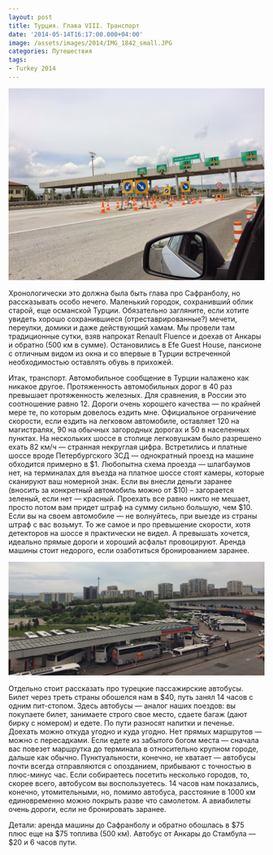 ```yaml
---
layout: post
title: Турция. Глава VIII. Транспорт
date: '2014-05-14T16:17:00.000+04:00'
image: /assets/images/2014/IMG_1842_small.JPG
categories: Путешествия
tags:
- Turkey 2014
---
```


![](/assets/images/2014/IMG_1842.JPG)

Хронологически это должна была быть глава про Сафранболу, но рассказывать особо нечего. Маленький городок, сохранивший облик старой, еще османской Турции. Обязательно загляните, если хотите увидеть хорошо сохранившиеся (отреставрированные?) мечети, переулки, домики и даже действующий хамам. Мы провели там традиционные сутки, взяв напрокат Renault Fluence и доехав от Анкары и обратно (500 км в сумме). Остановились в Efe Guest House, пансионе с отличным видом из окна и со впервые в Турции встреченной необходимостью оставлять обувь в прихожей.

Итак, транспорт. Автомобильное сообщение в Турции налажено как никакое другое. Протяженность автомобильных дорог в 40 раз превышает протяженность железных. Для сравнения, в России это соотношение равно 12. Дороги очень хорошего качества — по крайней мере те, по которым довелось ездить мне. Официальное ограничение скорости, если ездить на легковом автомобиле, оставляет 120 на магистралях, 90 на обычных загородных дорогах и 50 в населенных пунктах. На нескольких шоссе в столице легковушкам было разрешено ехать 82 км/ч — странная некруглая цифра. Встретились и платные шоссе вроде Петербургского ЗСД — однократный проезд на машине обходится примерно в $1. Любопытна схема проезда — шлагбаумов нет, на терминалах для въезда на платное шоссе стоят камеры, которые сканируют ваш номерной знак. Если вы внесли деньги заранее (вносить за конкретный автомобиль можно от $10) – загорается зеленый, если нет — красный. Проехать все равно никто не мешает, просто потом вам придет штраф на сумму сильно большую, чем $10. Если вы на своем автомобиле — не волнуйтесь, при выезде из страны штраф с вас возьмут. То же самое и про превышение скорости, хотя детекторов на шоссе я практически не видел. А превышать хочется, идеально прямые дороги и хороший асфальт провоцируют. Аренда машины стоит недорого, если озаботиться бронированием заранее.

![](/assets/images/2014/IMG_1886.JPG)

Отдельно стоит рассказать про турецкие пассажирские автобусы. Билет через треть страны обошелся нам в $40, путь занял 14 часов с одним пит-стопом. Здесь автобусы — аналог наших поездов: вы покупаете билет, занимаете строго свое место, сдаете багаж (дают бирку с номером) и едете. По пути разносят напитки и печенье. Доехать можно откуда угодно и куда угодно. Нет прямых маршрутов — можно с пересадками. Если едете из забытого богом места — сначала вас повезет маршрутка до терминала в относительно крупном городе, дальше как обычно. Пунктуальности, конечно, не хватает — автобусы почти всегда отправляются с опозданием, прибывают с точностью в плюс-минус час. Если собираетесь посетить несколько городов, то, скорее всего, автобусом вы воспользуетесь. 14 часов нам показались, конечно, утомительными, но, помимо автобуса, расстояние в 1000 км единовременно можно покрыть разве что самолетом. А авиабилеты очень дороги, если не бронировать заранее.

Детали: аренда машины до Сафранболу и обратно обошлась в $75 плюс еще на $75 топлива (500 км). Автобус от Анкары до Стамбула — $20 и 6 часов пути.
